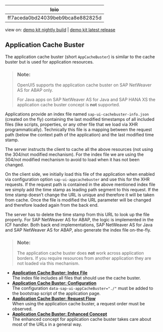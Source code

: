 <!-- loioff7aceda0bd24039beb9bca8e882825d -->

| loio |
| -----|
| ff7aceda0bd24039beb9bca8e882825d |

<div id="loio">

view on: [demo kit nightly build](https://sdk.openui5.org/nightly/#/topic/ff7aceda0bd24039beb9bca8e882825d) | [demo kit latest release](https://sdk.openui5.org/topic/ff7aceda0bd24039beb9bca8e882825d)</div>

## Application Cache Buster

The application cache buster \(short `AppCacheBuster`\) is similar to the cache buster but is used for application resources.

> ### Note:  
> OpenUI5 supports the application cache buster on SAP NetWeaver AS for ABAP only.
> 
> For Java apps on SAP NetWeaver AS for Java and SAP HANA XS the application cache buster concept is **not** supported.

Applications provide an index file named `sap-ui-cachebuster-info.json` \(created on the fly\) containing the last modified timestamps of all included files \(like scripts, properties, or any other file that we load via XHR programmatically\). Technically this file is a mapping between the request path \(below the context path of the application\) and the last modified time stamp.

The server instructs the client to cache all the above resources \(not using the 304/not modified mechanism\). For the index file we are using the 304/not modified mechanism to avoid to load when it has not been changed.

On the client side, we initially load this file of the application when enabled via configuration option `sap-ui-appcachebuster` and use this for the XHR requests. If the request path is contained in the above mentioned index file we simply add the time stamp as leading path segment to this request. If the time stamp doesn’t change the URL is unique and therefore it will be taken from cache. Once the file is modified the URL parameter will be changed and therefore loaded again from the back end.

The server has to delete the time stamp from this URL to look up the file properly. For SAP NetWeaver AS for ABAP, the logic is implemented in the ICF handler. Both back end implementations, SAP NetWeaver AS for Java and SAP NetWeaver AS for ABAP, also generate the index file on-the-fly.

> ### Note:  
> The application cache buster does **not** work across application borders. If you require resources from another application they are not loaded via this mechanism.

-   **[Application Cache Buster: Index File](Application_Cache_Buster_Index_File_fef5340.md "The index file includes all files that should use the cache buster.")**  
The index file includes all files that should use the cache buster.
-   **[Application Cache Buster: Configuration](Application_Cache_Buster_Configuration_c1c3e2f.md "The configuration data-sap-ui-appCacheBuster=&quot;./&quot; must be added to
		the bootstrap script of the application page.")**  
The configuration `data-sap-ui-appCacheBuster="./"` must be added to the bootstrap script of the application page.
-   **[Application Cache Buster: Request Flow](Application_Cache_Buster_Request_Flow_d415dd8.md "When using the application cache buster, a request order must be observed.")**  
When using the application cache buster, a request order must be observed.
-   **[Application Cache Buster: Enhanced Concept](Application_Cache_Buster_Enhanced_Concept_94e0c33.md "The enhanced concept for application cache buster takes care about most of the URLs in a
		general way.")**  
The enhanced concept for application cache buster takes care about most of the URLs in a general way.

